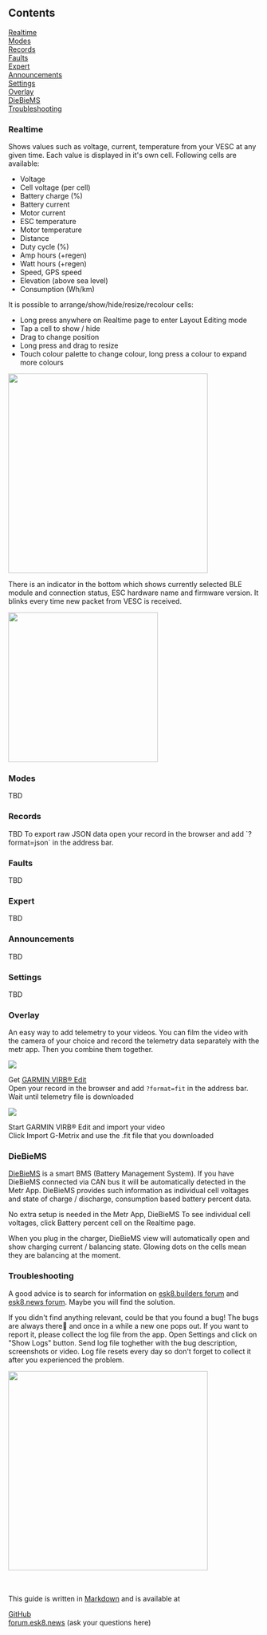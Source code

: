## Contents

[Realtime](#heading--realtime)  
[Modes](#heading--modes)  
[Records](#heading--records)  
[Faults](#heading--faults)  
[Expert](#heading--expert)  
[Announcements](#heading--announcements)  
[Settings](#heading--settings)  
[Overlay](#heading--overlay)  
[DieBieMS](#heading--diebiems)  
[Troubleshooting](#heading--troubleshooting)  


<h3 id='realtime'>Realtime</h3>

Shows values such as voltage, current, temperature from your VESC at any given time. Each value is displayed in it's own cell. Following cells are available:

* Voltage
* Cell voltage (per cell)
* Battery charge (%)
* Battery current
* Motor current
* ESC temperature
* Motor temperature
* Distance
* Duty cycle (%)
* Amp hours (+regen)
* Watt hours (+regen)
* Speed, GPS speed
* Elevation (above sea level)
* Consumption (Wh/km)

It is possible to arrange/show/hide/resize/recolour cells:

* Long press anywhere on Realtime page to enter Layout Editing mode
* Tap a cell to show / hide
* Drag to change position
* Long press and drag to resize
* Touch colour palette to change colour, long press a colour to expand more colours

<img src="https://rpasichnyk.github.io/metr-guide/realtime1.mov" width="400">

There is an indicator in the bottom which shows currently selected BLE module and connection status, ESC hardware name and firmware version. It blinks every time new packet from VESC is received.

<img src="https://rpasichnyk.github.io/metr-guide/status1.mov" width="300">

<h3 id='heading--modes'>Modes</h3>
TBD
<h3 id='heading--records'>Records</h3>
TBD  
To export raw JSON data open your record in the browser and add `?format=json` in the address bar.
<h3 id='heading--faults'>Faults</h3>
TBD
<h3 id='heading--expert'>Expert</h3>
TBD
<h3 id='heading--announcements'>Announcements</h3>
TBD
<h3 id='heading--settings'>Settings</h3>
TBD
<h3 id='heading--overlay'>Overlay</h3>

An easy way to add telemetry to your videos. You can film the video with the camera of your choice and record the telemetry data separately with the metr app. Then you combine them together.

<img src="https://rpasichnyk.github.io/metr-guide/overlayvirb.mp4">

Get [GARMIN VIRB® Edit](https://buy.garmin.com/en-US/US/p/573412)  
Open your record in the browser and add `?format=fit` in the address bar. Wait until telemetry file is downloaded

<img src="https://rpasichnyk.github.io/metr-guide/formatfit.mp4">

Start GARMIN VIRB® Edit and import your video  
Click Import G-Metrix and use the .fit file that you downloaded  

<h3 id='heading--diebiems'>DieBieMS</h3>

[DieBieMS](https://github.com/DieBieEngineering/DieBieMS) is a smart BMS (Battery Management System). If you have DieBieMS connected via CAN bus it will be automatically detected in the Metr App. DieBieMS provides such information as individual cell voltages and state of charge / discharge, consumption based battery percent data.

No extra setup is needed in the Metr App, DieBieMS 
To see individual cell voltages, click Battery percent cell on the Realtime page.

When you plug in the charger, DieBieMS view will automatically open and show charging current / balancing state. Glowing dots on the cells mean they are balancing at the moment.

<h3 id='heading--troubleshooting'>Troubleshooting</h3>

A good advice is to search for information on [esk8.builders forum](https://www.electric-skateboard.builders) and [esk8.news forum](https://forum.esk8.news). Maybe you will find the solution.

If you didn't find anything relevant, could be that you found a bug! The bugs are always there🐛 and once in a while a new one pops out. If you want to report it, please collect the log file from the app. Open Settings and click on "Show Logs" button. Send log file toghether with the bug description, screenshots or video. Log file resets every day so don't forget to collect it after you experienced the problem.

<img src="https://rpasichnyk.github.io/metr-guide/showlogs.png" width="400">

<br/>
<br/>
<br/>

This guide is written in [Markdown](https://en.wikipedia.org/wiki/Markdown) and is available at

[GitHub](https://rpasichnyk.github.io/metr-guide/)  
[forum.esk8.news](https://forum.esk8.news/t/the-definitive-guide-to-metr-app) (ask your questions here)
